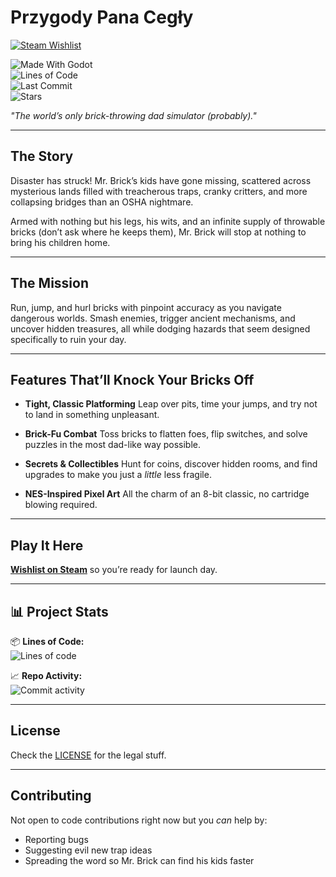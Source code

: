 # Przygody Pana Cegły

[![Steam Wishlist](https://img.shields.io/badge/🎮%20PLAY%20NOW%20on%20Steam-FF4C4C?style=for-the-badge&logo=steam&logoColor=white)](https://store.steampowered.com/app/3575090/Mr_Brick_Adventures/)  

![Made With Godot](https://img.shields.io/badge/Made%20With-Godot-478CBF?style=for-the-badge&logo=godot-engine&logoColor=white)  
![Lines of Code](https://tokei.rs/b1/github/GKaszewski/ppc_v2?style=for-the-badge&category=code)  
![Last Commit](https://img.shields.io/github/last-commit/GKaszewski/ppc_v2?style=for-the-badge)  
![Stars](https://img.shields.io/github/stars/GKaszewski/ppc_v2?style=for-the-badge)

*"The world’s only brick-throwing dad simulator (probably)."*

---

## The Story

Disaster has struck!
Mr. Brick’s kids have gone missing, scattered across mysterious lands filled with treacherous traps, cranky critters, and more collapsing bridges than an OSHA nightmare.

Armed with nothing but his legs, his wits, and an infinite supply of throwable bricks (don’t ask where he keeps them), Mr. Brick will stop at nothing to bring his children home.

---

## The Mission

Run, jump, and hurl bricks with pinpoint accuracy as you navigate dangerous worlds. Smash enemies, trigger ancient mechanisms, and uncover hidden treasures, all while dodging hazards that seem designed specifically to ruin your day.

---

## Features That’ll Knock Your Bricks Off

* **Tight, Classic Platforming**
  Leap over pits, time your jumps, and try not to land in something unpleasant.

* **Brick-Fu Combat**
  Toss bricks to flatten foes, flip switches, and solve puzzles in the most dad-like way possible.

* **Secrets & Collectibles**
  Hunt for coins, discover hidden rooms, and find upgrades to make you just a *little* less fragile.

* **NES-Inspired Pixel Art**
  All the charm of an 8-bit classic, no cartridge blowing required.

---

## Play It Here

[**Wishlist on Steam**](https://store.steampowered.com/app/3575090/Mr_Brick_Adventures/) so you’re ready for launch day.

---

## 📊 Project Stats  
📦 **Lines of Code:**  
![Lines of code](https://tokei.rs/b1/github/GKaszewski/ppc_v2)  

📈 **Repo Activity:**  
![Commit activity](https://img.shields.io/github/commit-activity/m/GKaszewski/ppc_v2)  

---

## License

Check the [LICENSE](./LICENSE) for the legal stuff.

---

## Contributing

Not open to code contributions right now but you *can* help by:

* Reporting bugs
* Suggesting evil new trap ideas
* Spreading the word so Mr. Brick can find his kids faster
